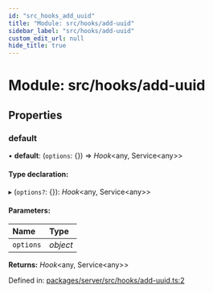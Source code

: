 ```yaml
---
id: "src_hooks_add_uuid"
title: "Module: src/hooks/add-uuid"
sidebar_label: "src/hooks/add-uuid"
custom_edit_url: null
hide_title: true
---
```


# Module: src/hooks/add-uuid

## Properties

### default

• **default**: (`options`: {}) => *Hook*<any, Service<any\>\>

#### Type declaration:

▸ (`options?`: {}): *Hook*<any, Service<any\>\>

#### Parameters:

Name | Type |
:------ | :------ |
`options` | *object* |

**Returns:** *Hook*<any, Service<any\>\>

Defined in: [packages/server/src/hooks/add-uuid.ts:2](https://github.com/xr3ngine/xr3ngine/blob/66a84a950/packages/server/src/hooks/add-uuid.ts#L2)

